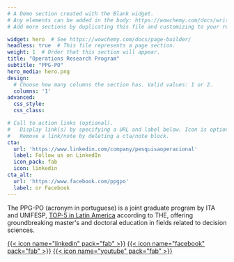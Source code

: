 ```yaml
---
# A Demo section created with the Blank widget.
# Any elements can be added in the body: https://wowchemy.com/docs/writing-markdown-latex/
# Add more sections by duplicating this file and customizing to your requirements.

widget: hero  # See https://wowchemy.com/docs/page-builder/
headless: true  # This file represents a page section.
weight: 1  # Order that this section will appear.
title: "Operations Research Program"
subtitle: "PPG-PO"
hero_media: hero.png
design:
  # Choose how many columns the section has. Valid values: 1 or 2.
  columns: '1'
advanced:
  css_style:
  css_class:

# Call to action links (optional).
#   Display link(s) by specifying a URL and label below. Icon is optional for `cta`.
#   Remove a link/note by deleting a cta/note block.
cta:
  url: 'https://www.linkedin.com/company/pesquisaoperacional'
  label: Follow us on LinkedIn
  icon_pack: fab
  icon: linkedin
cta_alt:
  url: 'https://www.facebook.com/ppgpo'
  label: or Facebook
---
```


The PPG-PO (acronym in portuguese) is a joint graduate program by ITA and UNIFESP, [TOP-5 in Latin America](https://www.timeshighereducation.com/world-university-rankings/2022/lat%C3%ADn-america-university-rankings#!/page/0/length/10/sort_by/rank/sort_order/asc/cols/undefined) according to THE, offering groundbreaking master's and doctoral education in fields related to decision sciences.

[{{< icon name="linkedin" pack="fab" >}}](https://www.linkedin.com/company/pesquisaoperacional/)
[{{< icon name="facebook" pack="fab" >}}](https://www.facebook.com/ppgpo/)
[{{< icon name="youtube" pack="fab" >}}](https://www.youtube.com/channel/UCIK5LdfwflITuOe76vQT_oA)
